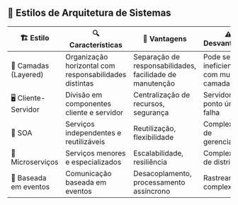 ## 🧩 Estilos de Arquitetura de Sistemas

| 🏗️ Estilo             | 🔍 Características                                           | 🌟 Vantagens                                              | ⚠️ Desvantagens                             |
|------------------------|--------------------------------------------------------------|------------------------------------------------------------|----------------------------------------------|
| 🧱 Camadas (Layered)   | Organização horizontal com responsabilidades distintas       | Separação de responsabilidades, facilidade de manutenção   | Pode ser ineficiente com muitas camadas      |
| 🖥️ Cliente-Servidor    | Divisão em componentes cliente e servidor                    | Centralização de recursos, segurança                       | Servidor como ponto único de falha           |
| 🔗 SOA                 | Serviços independentes e reutilizáveis                       | Reutilização, flexibilidade                                | Complexidade de gerenciamento                |
| 🧩 Microserviços       | Serviços menores e especializados                            | Escalabilidade, resiliência                                | Complexidade de distribuição                 |
| 📡 Baseada em eventos  | Comunicação baseada em eventos                               | Desacoplamento, processamento assíncrono                   | Rastreamento complexo                        |
